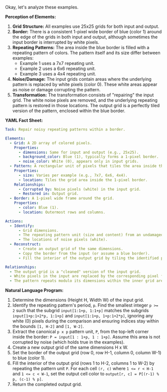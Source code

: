 Okay, let's analyze these examples.

**Perception of Elements:**

1.  **Grid Structure:** All examples use 25x25 grids for both input and output.
2.  **Border:** There is a consistent 1-pixel wide border of blue (color 1) around the edge of the grids in both input and output, although sometimes the input border is interrupted by white pixels.
3.  **Repeating Patterns:** The area inside the blue border is filled with a repeating pattern of colors. The pattern itself and its size differ between examples:
    *   Example 1 uses a 7x7 repeating unit.
    *   Example 2 uses a 6x6 repeating unit.
    *   Example 3 uses a 4x4 repeating unit.
4.  **Noise/Damage:** The input grids contain areas where the underlying pattern is replaced by white pixels (color 0). These white areas appear as noise or damage corrupting the pattern.
5.  **Transformation:** The transformation consists of "repairing" the input grid. The white noise pixels are removed, and the underlying repeating pattern is restored in those locations. The output grid is a perfectly tiled version of the pattern, enclosed within the blue border.

**YAML Fact Sheet:**


```yaml
Task: Repair noisy repeating patterns within a border.

Elements:
  - Grid: A 2D array of colored pixels.
    Properties:
      - dimensions: Same for input and output (e.g., 25x25).
      - background_color: Blue (1), typically forms a 1-pixel border.
      - noise_color: White (0), appears only in input grids.
  - Pattern: A rectangular unit of pixels that tiles the area inside the border.
    Properties:
      - size: Varies per example (e.g., 7x7, 6x6, 4x4).
      - location: Tiles the grid area inside the 1-pixel border.
    Relationships:
      - Corrupted by: Noise pixels (white) in the input grid.
      - Restored in: Output grid.
  - Border: A 1-pixel wide frame around the grid.
    Properties:
      - color: Blue (1).
      - location: Outermost rows and columns.

Actions:
  - Identify:
      - Grid dimensions.
      - The repeating pattern unit (size and content) from an undamaged area of the input.
      - The locations of noise pixels (white).
  - Reconstruct:
      - Create an output grid of the same dimensions.
      - Copy the border from the input (or assume a blue border).
      - Fill the interior of the output grid by tiling the identified pattern unit.

Relationships:
  - The output grid is a "cleaned" version of the input grid.
  - White pixels in the input are replaced by the corresponding pixel from the underlying pattern in the output.
  - The pattern repeats modulo its dimensions within the inner grid area (excluding the border).
```


**Natural Language Program:**

1.  Determine the dimensions (Height H, Width W) of the input grid.
2.  Identify the repeating pattern's period, `p`. Find the smallest integer `p >= 2` such that the subgrid `input[1:1+p, 1:1+p]` matches the subgrids `input[1+p:1+2*p, 1:1+p]` and `input[1:1+p, 1+p:1+2*p]`, ignoring any white (0) pixels during the comparison and ensuring indices stay within the bounds `[1, H-2]` and `[1, W-2]`.
3.  Extract the canonical `p x p` pattern unit, `P`, from the top-left corner inside the border: `P = input[1 : 1+p, 1 : 1+p]`. Assume this area is not corrupted by noise (which holds true in the examples).
4.  Create a new output grid of the same dimensions H x W.
5.  Set the border of the output grid (row 0, row H-1, column 0, column W-1) to blue (color 1).
6.  Fill the interior of the output grid (rows 1 to H-2, columns 1 to W-2) by repeating the pattern unit `P`. For each cell `(r, c)` where `1 <= r < H-1` and `1 <= c < W-1`, set the output cell color to `output[r, c] = P[(r-1) % p, (c-1) % p]`.
7.  Return the completed output grid.